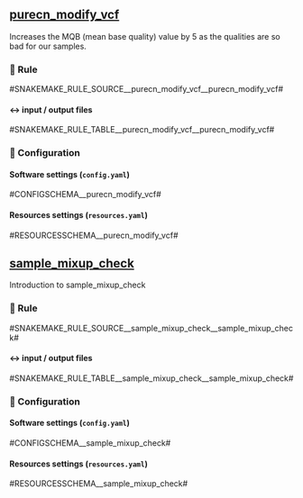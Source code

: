 
## [purecn_modify_vcf](url_to_tool)
Increases the MQB (mean base quality) value by 5 as the qualities are so bad for our samples.

### :snake: Rule

#SNAKEMAKE_RULE_SOURCE__purecn_modify_vcf__purecn_modify_vcf#

#### :left_right_arrow: input / output files

#SNAKEMAKE_RULE_TABLE__purecn_modify_vcf__purecn_modify_vcf#

### :wrench: Configuration

#### Software settings (`config.yaml`)

#CONFIGSCHEMA__purecn_modify_vcf#

#### Resources settings (`resources.yaml`)

#RESOURCESSCHEMA__purecn_modify_vcf#

## [sample_mixup_check](url_to_tool)
Introduction to sample_mixup_check

### :snake: Rule

#SNAKEMAKE_RULE_SOURCE__sample_mixup_check__sample_mixup_check#

#### :left_right_arrow: input / output files

#SNAKEMAKE_RULE_TABLE__sample_mixup_check__sample_mixup_check#

### :wrench: Configuration

#### Software settings (`config.yaml`)

#CONFIGSCHEMA__sample_mixup_check#

#### Resources settings (`resources.yaml`)

#RESOURCESSCHEMA__sample_mixup_check#
